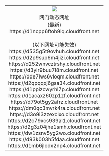 ﻿<table>
  <tr></tr>
  <tr><td colspan=2 align=center><img src="https://d1ncpp6ftoh9lq.cloudfront.net/Up/oGate.jpg" /></td></tr>
  <tr><td colspan=2 align=center>网门动态网址<br/>(最新)
<br>https://d1ncpp6ftoh9lq.cloudfront.net
<br/><br/>(以下网址可能失效)
<br>https://d535g5t9ovhuh.cloudfront.net
<br>https://d2p9sup6m4jizi.cloudfront.net
<br>https://d252wnvcztrshy.cloudfront.net
<br>https://d3ylr9buu7l8m.cloudfront.net
<br>https://dde7lws6vloqm.cloudfront.net
<br>https://d2qpqqxj6gsa34.cloudfront.net
<br>https://d1ppizcwyrhl7p.cloudfront.net
<br>https://d1acaxz60zp1zf.cloudfront.net
<br>https://d79ot5gy2afrz.cloudfront.net
<br>https://dm0qc3mvrk4ra.cloudfront.net
<br>https://d3o9i3zzexclxo.cloudfront.net
<br>https://d2c79xcs939al1.cloudfront.net
<br>https://d2g3z04jhe1smh.cloudfront.net
<br>https://dw1zsnv5yg2wo.cloudfront.net
<br>https://d93k003h5fdaa.cloudfront.net
<br>https://d1mb6jlodx2np4.cloudfront.net
    </td>
  </tr>
</table>
